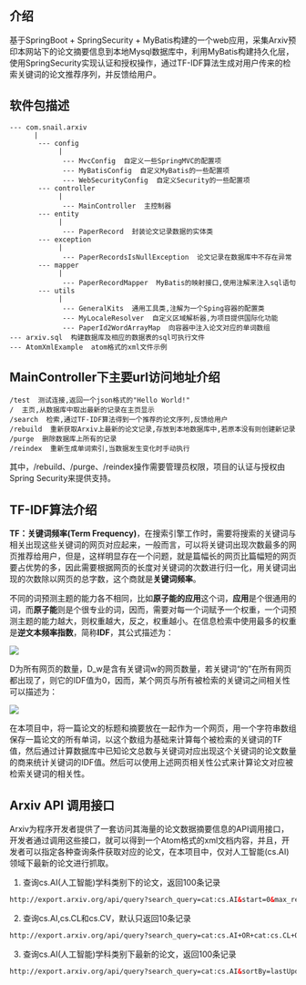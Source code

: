 ## 介绍
基于SpringBoot + SpringSecurity + MyBatis构建的一个web应用，采集Arxiv预印本网站下的论文摘要信息到本地Mysql数据库中，利用MyBatis构建持久化层，使用SpringSecurity实现认证和授权操作，通过TF-IDF算法生成对用户传来的检索关键词的论文推荐序列，并反馈给用户。

## 软件包描述
```properties
--- com.snail.arxiv
      |
       --- config
            |
             --- MvcConfig  自定义一些SpringMVC的配置项
             --- MyBatisConfig  自定义MyBatis的一些配置项
             --- WebSecurityConfig  自定义Security的一些配置项
       --- controller
            |
             --- MainController  主控制器
       --- entity
            |
             --- PaperRecord  封装论文记录数据的实体类
       --- exception
            |
             --- PaperRecordsIsNullException  论文记录在数据库中不存在异常
       --- mapper
            |
             --- PaperRecordMapper  MyBatis的映射接口,使用注解来注入sql语句
       --- utils
            |
             --- GeneralKits  通用工具类,注解为一个Sping容器的配置类
             --- MyLocaleResolver  自定义区域解析器,为项目提供国际化功能
             --- PaperId2WordArrayMap  向容器中注入论文对应的单词数组
--- arxiv.sql  构建数据库及相应的数据表的sql可执行文件
--- AtomXmlExample  atom格式的xml文件示例
```

## MainController下主要url访问地址介绍
```properties
/test  测试连接,返回一个json格式的"Hello World!"
/  主页,从数据库中取出最新的记录在主页显示
/search  检索,通过TF-IDF算法得到一个推荐的论文序列,反馈给用户
/rebuild  重新获取Arxiv上最新的论文记录,存放到本地数据库中,若原本没有则创建新记录
/purge  删除数据库上所有的记录
/reindex  重新生成单词索引,当数据发生变化时手动执行
```
其中，/rebuild、/purge、/reindex操作需要管理员权限，项目的认证与授权由Spring Security来提供支持。

## TF-IDF算法介绍
**TF：关键词频率(Term Frequency)**，在搜索引擎工作时，需要将搜索的关键词与相关出现这些关键词的网页对应起来，一般而言，可以将关键词出现次数最多的网页推荐给用户，但是，这样明显存在一个问题，就是篇幅长的网页比篇幅短的网页要占优势的多，因此需要根据网页的长度对关键词的次数进行归一化，用关键词出现的次数除以网页的总字数，这个商就是**关键词频率**。

不同的词预测主题的能力各不相同，比如**原子能的应用**这个词，**应用**是个很通用的词，而**原子能**则是个很专业的词，因而，需要对每一个词赋予一个权重，一个词预测主题的能力越大，则权重越大，反之，权重越小。在信息检索中使用最多的权重是**逆文本频率指数**，简称**IDF**，其公式描述为：

![](http://latex.codecogs.com/gif.latex?log(\frac{D}{D_w}))

D为所有网页的数量，D_w是含有关键词w的网页数量，若关键词“的”在所有网页都出现了，则它的IDF值为0，因而，某个网页与所有被检索的关键词之间相关性可以描述为：

![](http://latex.codecogs.com/gif.latex?TF_1%20\cdot%20IDF_1%20+%20TF_2%20\cdot%20IDF_2%20+%20\cdots%20+%20TF_N%20\cdot%20IDF_N)

在本项目中，将一篇论文的标题和摘要放在一起作为一个网页，用一个字符串数组保存一篇论文的所有单词，以这个数组为基础来计算每个被检索的关键词的TF值，然后通过计算数据库中已知论文总数与关键词对应出现这个关键词的论文数量的商来统计关键词的IDF值。然后可以使用上述网页相关性公式来计算论文对应被检索关键词的相关性。

## Arxiv API 调用接口
Arxiv为程序开发者提供了一套访问其海量的论文数据摘要信息的API调用接口，开发者通过调用这些接口，就可以得到一个Atom格式的xml文档内容，并且，开发者可以指定各种查询条件获取对应的论文，在本项目中，仅对人工智能(cs.AI)领域下最新的论文进行抓取。
1. 查询cs.AI(人工智能)学科类别下的论文，返回100条记录
```html
http://export.arxiv.org/api/query?search_query=cat:cs.AI&start=0&max_results=100
```

2. 查询cs.AI,cs.CL和cs.CV，默认只返回10条记录
```html
http://export.arxiv.org/api/query?search_query=cat:cs.AI+OR+cat:cs.CL+OR+cat:cs.CV
```

3. 查询cs.AI(人工智能)学科类别下最新的论文，返回100条记录
```html
http://export.arxiv.org/api/query?search_query=cat:cs.AI&sortBy=lastUpdatedDate&start=0&max_results=100
```
